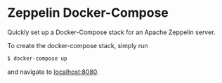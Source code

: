 # Zeppelin Docker-Compose

Quickly set up a Docker-Compose stack for an Apache Zeppelin server.

To create the docker-compose stack, simply run

```bash
$ docker-compose up
```

and navigate to [localhost:8080](localhost:8080).